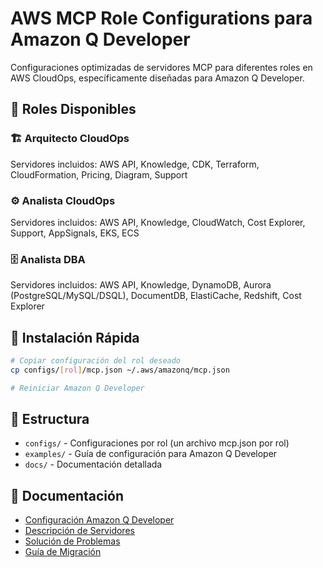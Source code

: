# AWS MCP Role Configurations para Amazon Q Developer

Configuraciones optimizadas de servidores MCP para diferentes roles en AWS CloudOps, específicamente diseñadas para Amazon Q Developer.

## 🎯 Roles Disponibles

### 🏗️ Arquitecto CloudOps
Servidores incluidos: AWS API, Knowledge, CDK, Terraform, CloudFormation, Pricing, Diagram, Support

### ⚙️ Analista CloudOps
Servidores incluidos: AWS API, Knowledge, CloudWatch, Cost Explorer, Support, AppSignals, EKS, ECS

### 🗄️ Analista DBA
Servidores incluidos: AWS API, Knowledge, DynamoDB, Aurora (PostgreSQL/MySQL/DSQL), DocumentDB, ElastiCache, Redshift, Cost Explorer

## 🚀 Instalación Rápida

```bash
# Copiar configuración del rol deseado
cp configs/[rol]/mcp.json ~/.aws/amazonq/mcp.json

# Reiniciar Amazon Q Developer
```

## 📁 Estructura

- `configs/` - Configuraciones por rol (un archivo mcp.json por rol)
- `examples/` - Guía de configuración para Amazon Q Developer
- `docs/` - Documentación detallada

## 📖 Documentación

- [Configuración Amazon Q Developer](examples/amazonq-setup.md)
- [Descripción de Servidores](docs/server-descriptions.md)
- [Solución de Problemas](docs/troubleshooting.md)
- [Guía de Migración](docs/migration-guide.md)
